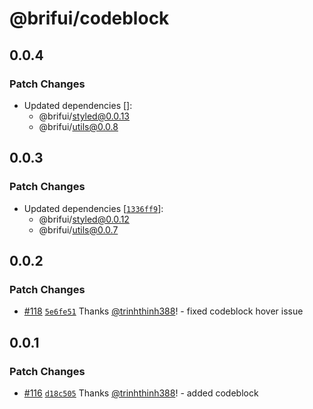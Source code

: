 # @brifui/codeblock

## 0.0.4

### Patch Changes

- Updated dependencies []:
  - @brifui/styled@0.0.13
  - @brifui/utils@0.0.8

## 0.0.3

### Patch Changes

- Updated dependencies [[`1336ff9`](https://github.com/brifui-org/brif-ui/commit/1336ff9dd99899e54da1bd4bfa77168c14c4e662)]:
  - @brifui/styled@0.0.12
  - @brifui/utils@0.0.7

## 0.0.2

### Patch Changes

- [#118](https://github.com/brifui-org/brif-ui/pull/118) [`5e6fe51`](https://github.com/brifui-org/brif-ui/commit/5e6fe510114b7051fbe220972995a88703fa12b3) Thanks [@trinhthinh388](https://github.com/trinhthinh388)! - fixed codeblock hover issue

## 0.0.1

### Patch Changes

- [#116](https://github.com/brifui-org/brif-ui/pull/116) [`d18c505`](https://github.com/brifui-org/brif-ui/commit/d18c5050016c2288eef733b27930752be46b216b) Thanks [@trinhthinh388](https://github.com/trinhthinh388)! - added codeblock
